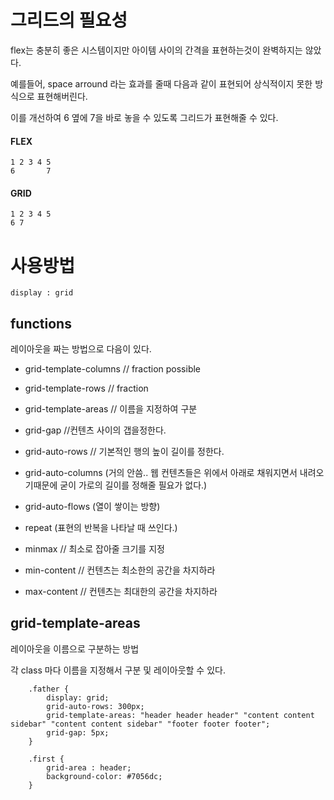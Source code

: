 # 그리드의 필요성

flex는 충분히 좋은 시스템이지만 아이템 사이의 간격을 표현하는것이 완벽하지는 않았다.

예를들어, space arround 라는 효과를 줄때 다음과 같이 표현되어 상식적이지 못한 방식으로 표현해버린다.

이를 개선하여 6 옆에 7을 바로 놓을 수 있도록 그리드가 표현해줄 수 있다.

#### FLEX
```
1 2 3 4 5
6       7
```

#### GRID
```
1 2 3 4 5
6 7
```

# 사용방법
```
display : grid
``` 

## functions
레이아웃을 짜는 방법으로 다음이 있다.
- grid-template-columns // fraction possible
- grid-template-rows // fraction
- grid-template-areas // 이름을 지정하여 구분

- grid-gap //컨텐츠 사이의 갭을정한다.

- grid-auto-rows // 기본적인 행의 높이 길이를 정한다.
- grid-auto-columns (거의 안씀.. 웹 컨텐츠들은 위에서 아래로 채워지면서 내려오기때문에 굳이 가로의 길이를 정해줄 필요가 없다.)

- grid-auto-flows (열이 쌓이는 방향)
- repeat (표현의 반복을 나타날 때 쓰인다.)
- minmax // 최소로 잡아줄 크기를 지정
- min-content // 컨텐츠는 최소한의 공간을 차지하라
- max-content // 컨텐츠는 최대한의 공간을 차지하라

## grid-template-areas
레이아웃을 이름으로 구분하는 방법

각 class 마다 이름을 지정해서 구분 및 레이아웃할 수 있다.

```
    .father {
        display: grid;
        grid-auto-rows: 300px; 
        grid-template-areas: "header header header" "content content sidebar" "content content sidebar" "footer footer footer";
        grid-gap: 5px;
    }

    .first {
        grid-area : header;
        background-color: #7056dc;
    }
    
```







